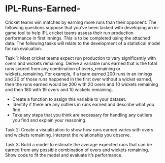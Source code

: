# IPL-Runs-Earned-


Cricket teams win matches by earning more runs than their opponent. The
following questions suppose that you’ve been tasked with developing an in-game
tool to help IPL cricket teams assess their run production performance in first
innings. This is to be completed using the attached data. The following tasks 
will relate to the development of a statistical model for run evaluation.


Task 1:
Most cricket teams expect run production to vary significantly
with overs and wickets remaining. Derive a variable runs earned
that is the total runs scored from any combination of overs_remaining or
wickets_remaining. For example, if a team earned 200 runs in an innings and
20 of those runs happened in the first over without a wicket earned, then the
runs earned would be 200 with 20 overs and 10 wickets remaining and then
180 with 19 overs and 10 wickets remaining.
* Create a function to assign this variable to your dataset.
*  Identify if there are any outliers in runs earned and describe what you find.
*  Take any steps that you think are necessary for handling any outliers you find and explain your reasoning.

Task 2:
Create a visualization to show how runs earned varies with overs
and wickets remaining. Interpret the relationship you observe.


Task 3:
Build a model to estimate the average expected runs that can be
earned from any possible combination of overs and wickets remaining.
Show code to fit the model and evaluate it’s performance.
